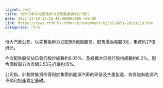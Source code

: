 ```yaml
---
layout: post
title: 恒大汽車以先舊後新方式配股集資約27億元
date: 2021-11-19 23:20:41.000000000 +08:00
link: https://news.rthk.hk/rthk/ch/component/k2/1620651-20211119.htm
categories: rthk
---
```


恒大汽車公布，以先舊後新方式配售9億股股份，配售價為每股3元，集資約27億港元。

今次配售股份佔已發行股份總數約9.05%，及經擴大已發行股份總數約8.3%。配售價較周五收市價3.53元折讓約15%。

公司指，計劃將集資所得用於集團新能源汽車的研發及生產製造，為恒馳新能源汽車順利投產奠定基礎。
